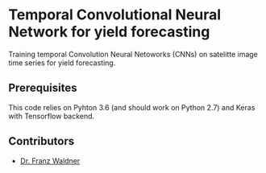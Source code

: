 # Temporal Convolutional Neural Network for yield forecasting
Training temporal Convolution Neural Netoworks (CNNs) on satelitte image time series for yield forecasting.


## Prerequisites
This code relies on Pyhton 3.6 (and should work on Python 2.7) and Keras with Tensorflow backend.


## Contributors
 - [Dr. Franz Waldner](https://scholar.google.com/citations?user=4z2zcXwAAAAJ&hl=en&oi=ao)


